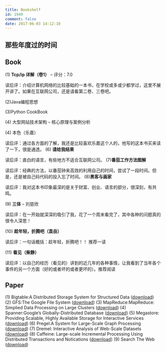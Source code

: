 ```yaml
---
title: Bookshelf
id: 1949
comment: false
date: 2017-06-03 14:12:10
---
```


## 那些年度过的时间

## Book

(1) **Tcp/ip 详解（卷1）** – 评分：7.0

读后评：介绍计算机网络的比较基础的一本书，在学校或多或少都学过，这里不展开讲了。如果在互联网公司，还是请看第二卷、三卷吧。

(2)Java编程思想

(3)Python CookBook

(4) 大型网站技术架构 – 核心原理与案例分析

(4) 本色（乐嘉）

读后评：通过各方面的了解，我还是比较喜欢乐嘉这个人的，他写的这本书买来读了一下，很是通透。
(6) **请给我结果**

读后评：直白的语言，有些地方不适合互联网公司。
(7)**番茄工作方法图解**

读后评：经典的方法，以番茄钟来高效的利用自己的时间，尝试了一段时间。但是，还是被自己码代码的投入忘了时间。
(8)**黑客与画家**

读后评：我对这本书印象最深的是关于财富、创业、语言的部分，很深刻，有共鸣。

(9) **三体** – 刘慈欣

读后评：在一开始就深深的吸引了我，花了一个周末看完了，其中各种的问题真的很令人深思！

(10) **趁年轻，折腾吧（袁岳）**

读后评：一句话概括：趁年轻，折腾吧！！ 推荐一读

(11) **看见（柴静）**

读后评：以自己的经历（看见的）讲到的近几年的各种事情，让我看到了当年各个事件的另一个方面（好的或者坏的或者更坏的）。推荐阅读

## Paper

(1) Bigtable:A Distributed Storage System for Structured Data ([download](http://document-save.qiniudn.com/zhangxiaolong.orgbigtable-osdi06.pdf))
(2) GFS:The Google File System ([download](http://document-save.qiniudn.com/zhangxiaolong.orggfs-sosp2003.pdf))
(3) MapReduce:MapReduce: Simplied Data Processing on Large Clusters ([download](http://document-save.qiniudn.com/zhangxiaolong.orgmapreduce-osdi04.pdf))
(4) Spanner:Google’s Globally-Distributed Database ([download](http://document-save.qiniudn.com/zhangxiaolong.orgspanner-osdi2012.pdf))
(5) Megastore: Providing Scalable, Highly Available Storage for Interactive Services ([download](http://document-save.qiniudn.com/zhangxiaolong.orgmegastore.pdf))
(6) Pregel:A System for Large-Scale Graph Processing ([download](http://document-save.qiniudn.com/zhangxiaolong.orgPregel.pdf))
(7) Dremel: Interactive Analysis of Web-Scale Datasets ([download](http://document-save.qiniudn.com/zhangxiaolong.orgDremel.pdf))
(8) Caffeine: Large-scale Incremental Processing Using Distributed Transactions and Notications ([download](http://document-save.qiniudn.com/zhangxiaolong.orgCaffeine%20-1.pdf))
(9) Search The Web ([download](http://document-save.qiniudn.com/web%E6%90%9C%E7%B4%A2%E5%BC%95%E6%93%8E%E6%A6%82%E8%AE%BA%E2%80%94%E2%80%94searching_the_web.pdf))